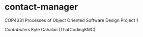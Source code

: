 # contact-manager
COP4331 Processes of Object Oriented Software Design Project 1

*Contributers*
Kyle Cahalan (ThatCodingKMC)
